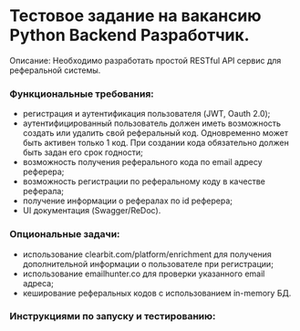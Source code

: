 # Тестовое задание  на  вакансию Python Backend Разработчик.

Описание:
Необходимо разработать простой RESTful API сервис для реферальной системы.

<h3> Функциональные требования: </h3>
<ul>
    <li>регистрация и аутентификация пользователя (JWT, Oauth 2.0);</li>
    <li>аутентифицированный пользователь должен иметь возможность создать или удалить свой реферальный код. Одновременно может быть активен только 1 код. При создании кода обязательно должен быть задан его срок годности;</li>
    <li>возможность получения реферального кода по email адресу реферера;</li>
    <li>возможность регистрации по реферальному коду в качестве реферала;</li>
    <li>получение информации о рефералах по id реферера;</li>
    <li>UI документация (Swagger/ReDoc).</li>
</ul>

<h3>Опциональные задачи:</h3>
<ul>
    <li>использование clearbit.com/platform/enrichment для получения дополнительной информации о пользователе при регистрации;</li>
    <li>использование emailhunter.co для проверки указанного email адреса;</li>
    <li>кеширование реферальных кодов с использованием in-memory БД.</li>
</ul>

<h3>Инструкциями по запуску и тестированию:</h3>


